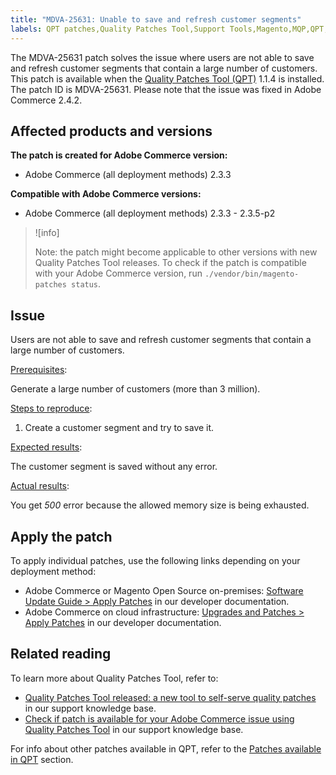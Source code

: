 ```yaml
---
title: "MDVA-25631: Unable to save and refresh customer segments"
labels: QPT patches,Quality Patches Tool,Support Tools,Magento,MQP,QPT,QPT 1.1.4,on-premises,cloud infrastructure,Adobe Commerce,MDVA-25631,save,refresh,customer segments,2.3.3,2.3.2-p2,2.3.4,2.3.3-p1,2.3.5,2.3.4-p2,2.3.5-p1,2.3.5-p2
---
```


The MDVA-25631 patch solves the issue where users are not able to save and refresh customer segments that contain a large number of customers. This patch is available when the [Quality Patches Tool (QPT)](https://support.magento.com/hc/en-us/articles/360047139492) 1.1.4 is installed. The patch ID is MDVA-25631. Please note that the issue was fixed in Adobe Commerce 2.4.2.

## Affected products and versions

**The patch is created for Adobe Commerce version:**

* Adobe Commerce (all deployment methods) 2.3.3

**Compatible with Adobe Commerce versions:**

* Adobe Commerce (all deployment methods) 2.3.3 - 2.3.5-p2

>![info]
>
>Note: the patch might become applicable to other versions with new Quality Patches Tool releases. To check if the patch is compatible with your Adobe Commerce version, run `./vendor/bin/magento-patches status`.

## Issue

Users are not able to save and refresh customer segments that contain a large number of customers.

<ins>Prerequisites</ins>:

Generate a large number of customers (more than 3 million).

<ins>Steps to reproduce</ins>:

1. Create a customer segment and try to save it.

<ins>Expected results</ins>:

The customer segment is saved without any error.

<ins>Actual results</ins>:

You get *500* error because the allowed memory size is being exhausted.

## Apply the patch

To apply individual patches, use the following links depending on your deployment method:

* Adobe Commerce or Magento Open Source on-premises: [Software Update Guide > Apply Patches](https://devdocs.magento.com/guides/v2.4/comp-mgr/patching/mqp.html) in our developer documentation.
* Adobe Commerce on cloud infrastructure: [Upgrades and Patches > Apply Patches](https://devdocs.magento.com/cloud/project/project-patch.html) in our developer documentation.

## Related reading

To learn more about Quality Patches Tool, refer to:

* [Quality Patches Tool released: a new tool to self-serve quality patches](https://support.magento.com/hc/en-us/articles/360047139492) in our support knowledge base.
* [Check if patch is available for your Adobe Commerce issue using Quality Patches Tool](https://support.magento.com/hc/en-us/articles/360047125252) in our support knowledge base.

For info about other patches available in QPT, refer to the [Patches available in QPT](https://support.magento.com/hc/en-us/sections/360010506631-Patches-available-in-MQP-tool-) section.
